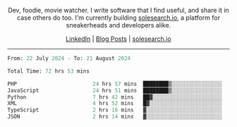 <p align="center">Dev, foodie, movie watcher. I write software that I find useful, and share it in case others do too. I'm currently building <a href="https://solesearch.io">solesearch.io</a>, a platform for sneakerheads and developers alike.</p>
<p align="center">
  <a href="https://www.linkedin.com/in/peter-rauscher">LinkedIn</a>
  |
  <a href="https://dev.to/peterrauscher">Blog Posts</a>
  |
  <a href="https://solesearch.io">solesearch.io</a>
</p>
<hr/>
<!--START_SECTION:waka-->

```python
From: 22 July 2024 - To: 21 August 2024

Total Time: 72 hrs 53 mins

PHP                        24 hrs 57 mins  ████████▒░░░░░░░░░░░░░░░░   33.28 %
JavaScript                 24 hrs 51 mins  ████████▒░░░░░░░░░░░░░░░░   33.15 %
Python                     7 hrs 42 mins   ██▓░░░░░░░░░░░░░░░░░░░░░░   10.29 %
XML                        4 hrs 52 mins   █▓░░░░░░░░░░░░░░░░░░░░░░░   06.51 %
TypeScript                 2 hrs 16 mins   ▓░░░░░░░░░░░░░░░░░░░░░░░░   03.03 %
JSON                       2 hrs 14 mins   ▓░░░░░░░░░░░░░░░░░░░░░░░░   02.99 %
```

<!--END_SECTION:waka-->
